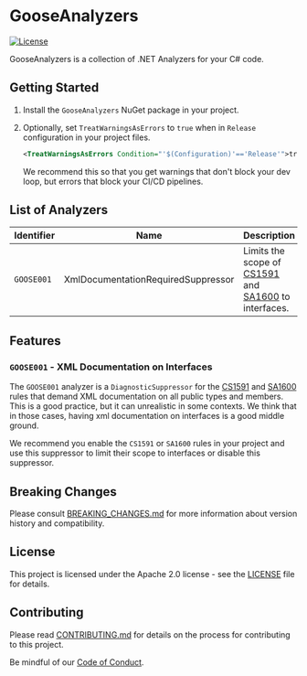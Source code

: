 # GooseAnalyzers

[![License](https://img.shields.io/badge/License-Apache%202.0-blue.svg?style=flat-square)](LICENSE)

GooseAnalyzers is a collection of .NET Analyzers for your C# code.

## Getting Started

1. Install the `GooseAnalyzers` NuGet package in your project.

1. Optionally, set `TreatWarningsAsErrors` to `true` when in `Release` configuration in your project files.
   ```xml
   <TreatWarningsAsErrors Condition="'$(Configuration)'=='Release'">true</TreatWarningsAsErrors>
   ```
   We recommend this so that you get warnings that don't block your dev loop, but errors that block your CI/CD pipelines.

## List of Analyzers

Identifier | Name | Description
-|-|-
`GOOSE001` | XmlDocumentationRequiredSuppressor | Limits the scope of [CS1591](https://learn.microsoft.com/en-us/dotnet/csharp/language-reference/compiler-messages/cs1591) and [SA1600](https://github.com/DotNetAnalyzers/StyleCopAnalyzers/blob/master/documentation/SA1600.md) to interfaces.<br/>

## Features

### `GOOSE001` - XML Documentation on Interfaces
The `GOOSE001` analyzer is a `DiagnosticSuppressor` for the [CS1591](https://learn.microsoft.com/en-us/dotnet/csharp/language-reference/compiler-messages/cs1591) and [SA1600](https://github.com/DotNetAnalyzers/StyleCopAnalyzers/blob/master/documentation/SA1600.md) rules that demand XML documentation on all public types and members.
This is a good practice, but it can unrealistic in some contexts. 
We think that in those cases, having xml documentation on interfaces is a good middle ground.

We recommend you enable the `CS1591` or `SA1600` rules in your project and use this suppressor to limit their scope to interfaces or disable this suppressor.

## Breaking Changes

Please consult [BREAKING_CHANGES.md](BREAKING_CHANGES.md) for more information about version
history and compatibility.

## License

This project is licensed under the Apache 2.0 license - see the
[LICENSE](LICENSE) file for details.

## Contributing

Please read [CONTRIBUTING.md](CONTRIBUTING.md) for details on the process for
contributing to this project.

Be mindful of our [Code of Conduct](CODE_OF_CONDUCT.md).